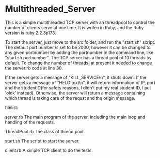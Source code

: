 # Multithreaded_Server


This is a simple multithreaded TCP server with an threadpool to control the number of clients serve at one time. It is writen in Ruby, and the Ruby version is ruby 2.2.3p173.

To start the server, just move to the src folder, and run the "start.sh" script. The default port number is set to be 2000, however it can be changed to any given portnumber by adding the portnumber in the command line, like "start.sh portnumber".
The TCP server has a thread pool of 10 threads by default. To change the number of threads, at present it needed to change the server.rb code at line 30.

If the server gets a message of "KILL_SERVICE\n", it shuts down. If the server gets a message of "HELO text\n", it will return information of  IP, port and the studentID(for safety reasons, I didn't put my real student ID, I put 'oldk' instead). Otherwise, the server will return a message containing which thread is taking care of the requst and the origin message.


filelist:

server.rb 	The main program of the server, including the main loop and handling of the requests.

ThreadPool.rb 	The class of thread pool.

start.sh 	The script to start the server.

client.rb 	A simple TCP client to do the tests.